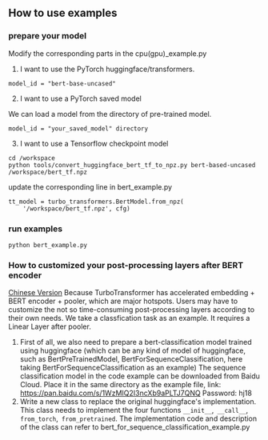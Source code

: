 ## How to use examples
### prepare your model
Modify the corresponding parts in the cpu(gpu)_example.py
1. I want to use the PyTorch huggingface/transformers.
```
model_id = "bert-base-uncased"
```
2. I want to use a PyTorch saved model

We can load a model from the directory of pre-trained model.
```
model_id = "your_saved_model" directory
```

3. I want to use a Tensorflow checkpoint model

```
cd /workspace
python tools/convert_huggingface_bert_tf_to_npz.py bert-based-uncased /workspace/bert_tf.npz
```
update the corresponding line in bert_example.py
```
tt_model = turbo_transformers.BertModel.from_npz(
    '/workspace/bert_tf.npz', cfg)
```
### run examples
```
python bert_example.py
```

### How to customized your post-processing layers after BERT encoder
[Chinese Version](./README.md)
Because TurboTransformer has accelerated embedding + BERT encoder + pooler, which are major hotspots.
Users may have to customize the not so time-consuming post-processing layers according to their own needs.
We take a classfication task as an example. It requires a Linear Layer after pooler.

1. First of all, we also need to prepare a bert-classification model trained using huggingface (which can be any kind of model of huggingface, such as BertPreTrainedModel, BertForSequenceClassification, here taking BertForSequenceClassification as an example) The sequence classification model in the code example can be downloaded from Baidu Cloud. Place it in the same directory as the example file, link: https://pan.baidu.com/s/1WzMIQ2I3ncXb9aPLTJ7QNQ Password: hj18
2. Write a new class to replace the original huggingface's implementation. This class needs to implement the four functions `__init__`,` __call__`, `from_torch`,` from_pretrained`. The implementation code and description of the class can refer to bert_for_sequence_classification_example.py
